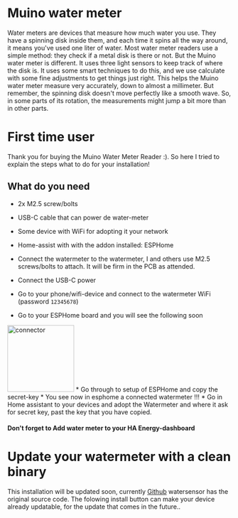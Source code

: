 # Muino water meter

Water meters are devices that measure how much water you use. They have a spinning disk inside them, and each time it spins all the way around, it means you've used one liter of water. Most water meter readers use a simple method: they check if a metal disk is there or not. But the Muino water meter is different. It uses three light sensors to keep track of where the disk is. It uses some smart techniques to do this, and we use calculate with some fine adjustments to get things just right. This helps the Muino water meter measure very accurately, down to almost a millimeter. But remember, the spinning disk doesn't move perfectly like a smooth wave. So, in some parts of its rotation, the measurements might jump a bit more than in other parts.

# First time user
Thank you for buying the Muino Water Meter Reader :). So here I tried to explain the steps what to do for your installation!

## What do you need
* 2x M2.5 screw/bolts 
* USB-C cable that can power de water-meter
* Some device with WiFi for adopting it your network
* Home-assist with with the addon installed: ESPHome


* Connect the watermeter to the watermeter, I and others use M2.5 screws/bolts to attach. It will be firm in the PCB as attended.
* Connect the USB-C power
* Go to your phone/wifi-device and connect to the watermeter WiFi (password `12345678`)
* Go to your ESPHome board and you will see the following soon
<img src="/img/esphome_adopt.png" alt="connector" height="150" class="center"/>
* Go through to setup of ESPHome and copy the secret-key
* You see now in esphome a connected watermeter !!!
* Go in Home assistant to your devices and adopt the Watermeter and where it ask for secret key, past the key that you have copied.


#### Don't forget to Add water meter to your HA Energy-dashboard



# Update your watermeter with a clean binary

This installation will be updated soon, currently <a href="https://github.com/martijnvwezel/">Github</a> watersensor has the original source code.
The folowing install button can make your device already updatable, for the update that comes in the future..
<!-- You can use the button below to install the pre-built firmware directly to your device via USB from the browser. -->

<esp-web-install-button manifest="./manifest.json"></esp-web-install-button>

<script type="module" src="https://unpkg.com/esp-web-tools@9.1.0/dist/web/install-button.js?module"></script>
